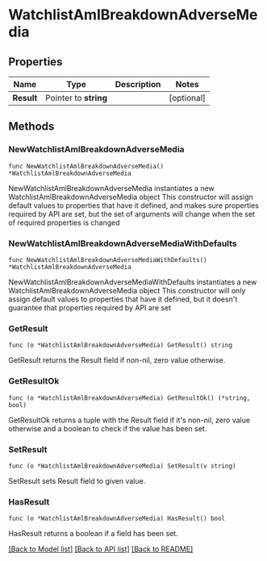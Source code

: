 # WatchlistAmlBreakdownAdverseMedia

## Properties

Name | Type | Description | Notes
------------ | ------------- | ------------- | -------------
**Result** | Pointer to **string** |  | [optional] 

## Methods

### NewWatchlistAmlBreakdownAdverseMedia

`func NewWatchlistAmlBreakdownAdverseMedia() *WatchlistAmlBreakdownAdverseMedia`

NewWatchlistAmlBreakdownAdverseMedia instantiates a new WatchlistAmlBreakdownAdverseMedia object
This constructor will assign default values to properties that have it defined,
and makes sure properties required by API are set, but the set of arguments
will change when the set of required properties is changed

### NewWatchlistAmlBreakdownAdverseMediaWithDefaults

`func NewWatchlistAmlBreakdownAdverseMediaWithDefaults() *WatchlistAmlBreakdownAdverseMedia`

NewWatchlistAmlBreakdownAdverseMediaWithDefaults instantiates a new WatchlistAmlBreakdownAdverseMedia object
This constructor will only assign default values to properties that have it defined,
but it doesn't guarantee that properties required by API are set

### GetResult

`func (o *WatchlistAmlBreakdownAdverseMedia) GetResult() string`

GetResult returns the Result field if non-nil, zero value otherwise.

### GetResultOk

`func (o *WatchlistAmlBreakdownAdverseMedia) GetResultOk() (*string, bool)`

GetResultOk returns a tuple with the Result field if it's non-nil, zero value otherwise
and a boolean to check if the value has been set.

### SetResult

`func (o *WatchlistAmlBreakdownAdverseMedia) SetResult(v string)`

SetResult sets Result field to given value.

### HasResult

`func (o *WatchlistAmlBreakdownAdverseMedia) HasResult() bool`

HasResult returns a boolean if a field has been set.


[[Back to Model list]](../README.md#documentation-for-models) [[Back to API list]](../README.md#documentation-for-api-endpoints) [[Back to README]](../README.md)


